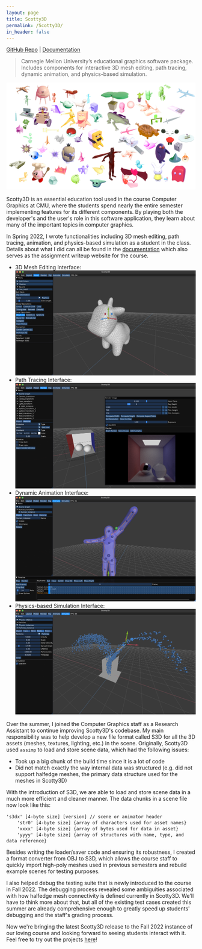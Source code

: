 ```yaml
---
layout: page
title: Scotty3D
permalink: /Scotty3D/
in_header: false
---
```

[GitHub Repo](https://github.com/CMU-Graphics/Scotty3D) | [Documentation](https://cmu-graphics.github.io/Scotty3D-docs/)
> Carnegie Mellon University’s educational graphics software package. Includes components for interactive 3D mesh editing, path tracing, dynamic animation, and physics-based simulation.

![15-462 F20 Renders](../media/scotty3d/scotty3d-001.png)

Scotty3D is an essential education tool used in the course Computer Graphics at CMU, where the students spend nearly the entire semester implementing features for its different components. By playing both the developer's and the user's role in this software application, they learn about many of the important topics in computer graphics.

In Spring 2022, I wrote functionalities including 3D mesh editing, path tracing, animation, and physics-based simulation as a student in the class. Details about what I did can all be found in the [documentation](https://cmu-graphics.github.io/Scotty3D-docs/) which also serves as the assignment writeup website for the course.

* 3D Mesh Editing Interface:
![mesh editing](../media/scotty3d/scotty3d-002.png)
* Path Tracing Interface:
![path tracing](../media/scotty3d/scotty3d-003.png)
* Dynamic Animation Interface:
![path tracing](../media/scotty3d/scotty3d-004.png)
* Physics-based Simulation Interface:
![path tracing](../media/scotty3d/scotty3d-005.png)

Over the summer, I joined the Computer Graphics staff as a Research Assistant to continue improving Scotty3D's codebase. My main responsibility was to help develop a new file format called S3D for all the 3D assets (meshes, textures, lighting, etc.) in the scene. Originally, Scotty3D used `assimp` to load and store scene data, which had the following issues:
* Took up a big chunk of the build time since it is a lot of code
* Did not match exactly the way internal data was structured (e.g. did not support halfedge meshes, the primary data structure used for the meshes in Scotty3D)

With the introduction of S3D, we are able to load and store scene data in a much more efficient and cleaner manner. The data chunks in a scene file now look like this:
```
's3dx' [4-byte size] [version] // scene or animator header
    'str0' [4-byte size] {array of characters used for asset names}
    'xxxx' [4-byte size] {array of bytes used for data in asset}
    'yyyy' [4-byte size] {array of structures with name, type, and data reference}
```
Besides writing the loader/saver code and ensuring its robustness, I created a format converter from OBJ to S3D, which allows the course staff to quickly import high-poly meshes used in previous semesters and rebuild example scenes for testing purposes.

I also helped debug the testing suite that is newly introduced to the course in Fall 2022. The debugging process revealed some ambiguities associated with how halfedge mesh connectivity is defined currently in Scotty3D. We'll have to think more about that, but all of the existing test cases created this summer are already comprehensive enough to greatly speed up students' debugging and the staff's grading process.

Now we're bringing the latest Scotty3D release to the Fall 2022 instance of our loving course and looking forward to seeing students interact with it. Feel free to try out the projects [here](https://github.com/CMU-Graphics/Scotty3D)!